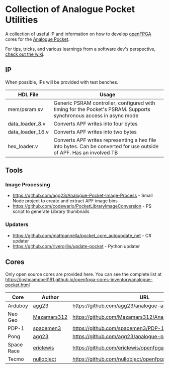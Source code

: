 # Collection of Analogue Pocket Utilities

A collection of useful IP and information on how to develop [openFPGA](https://www.analogue.co/developer/docs/overview) cores for the [Analogue Pocket](https://www.analogue.co/pocket).

For tips, tricks, and various learnings from a software dev's perspective, [check out the wiki](../../wiki).

## IP

When possible, IPs will be provided with test benches.

| HDL File         | Usage                                                                                                               |
|------------------|---------------------------------------------------------------------------------------------------------------------|
| mem/psram.sv     | Generic PSRAM controller, configured with timing for the Pocket's PSRAM. Supports synchronous access in async mode  |
| data_loader_8.v  | Converts APF writes into four bytes                                                                                 |
| data_loader_16.v | Converts APF writes into two bytes                                                                                  |
| hex_loader.v     | Converts APF writes representing a hex file into bytes. Can be converted for use outside of APF. Has an involved TB |

## Tools

### Image Processing

* https://github.com/agg23/Analogue-Pocket-Image-Process - Small Node project to create and extract APF image bins
* https://github.com/codewario/PocketLibraryImageConversion - PS script to generate Library thumbnails

### Updaters

* https://github.com/mattpannella/pocket_core_autoupdate_net - C# updater
* https://github.com/rivergillis/update-pocket - Python updater

## Cores

Only open source cores are provided here. You can see the complete list at https://joshcampbell191.github.io/openfpga-cores-inventory/analogue-pocket.html

| Core       | Author      | URL                                                                                     |
|------------|-------------|-----------------------------------------------------------------------------------------|
| Arduboy    | [agg23](https://github.com/agg23)             | https://github.com/agg23/analogue-arduboy             |
| Neo Geo    | [Mazamars312](https://github.com/Mazamars312) | https://github.com/Mazamars312/Analogue_Pocket_Neogeo |
| PDP-1      | [spacemen3](https://github.com/spacemen3)     | https://github.com/spacemen3/PDP-1                    |
| Pong       | [agg23](https://github.com/agg23)             | https://github.com/agg23/analogue-pong                |
| Space Race | [ericlewis](https://github.com/ericlewis)  | https://github.com/ericlewis/openfpga-spacerace          |
| Tecmo      | [nullobject](https://github.com/nullobject)   | https://github.com/nullobject/openfpga-tecmo          |
